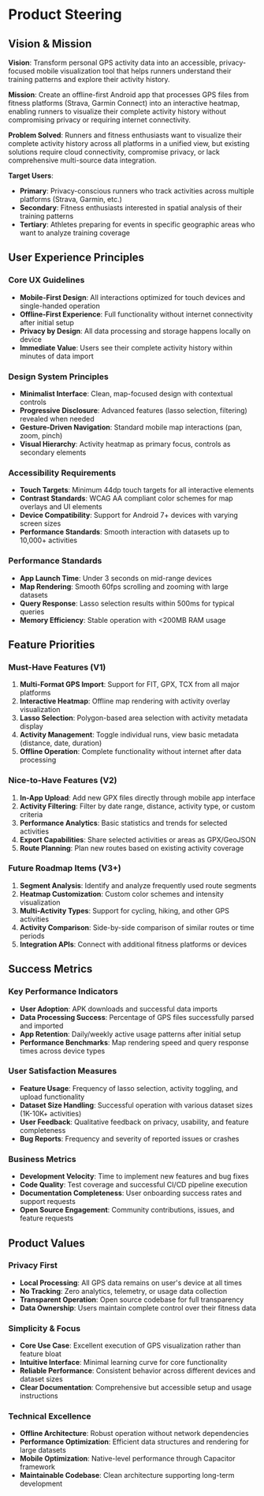 # Product Steering

## Vision & Mission

**Vision**: Transform personal GPS activity data into an accessible, privacy-focused mobile visualization tool that helps runners understand their training patterns and explore their activity history.

**Mission**: Create an offline-first Android app that processes GPS files from fitness platforms (Strava, Garmin Connect) into an interactive heatmap, enabling runners to visualize their complete activity history without compromising privacy or requiring internet connectivity.

**Problem Solved**: Runners and fitness enthusiasts want to visualize their complete activity history across all platforms in a unified view, but existing solutions require cloud connectivity, compromise privacy, or lack comprehensive multi-source data integration.

**Target Users**:
- **Primary**: Privacy-conscious runners who track activities across multiple platforms (Strava, Garmin, etc.)
- **Secondary**: Fitness enthusiasts interested in spatial analysis of their training patterns
- **Tertiary**: Athletes preparing for events in specific geographic areas who want to analyze training coverage

## User Experience Principles

### Core UX Guidelines
- **Mobile-First Design**: All interactions optimized for touch devices and single-handed operation
- **Offline-First Experience**: Full functionality without internet connectivity after initial setup
- **Privacy by Design**: All data processing and storage happens locally on device
- **Immediate Value**: Users see their complete activity history within minutes of data import

### Design System Principles
- **Minimalist Interface**: Clean, map-focused design with contextual controls
- **Progressive Disclosure**: Advanced features (lasso selection, filtering) revealed when needed
- **Gesture-Driven Navigation**: Standard mobile map interactions (pan, zoom, pinch)
- **Visual Hierarchy**: Activity heatmap as primary focus, controls as secondary elements

### Accessibility Requirements
- **Touch Targets**: Minimum 44dp touch targets for all interactive elements
- **Contrast Standards**: WCAG AA compliant color schemes for map overlays and UI elements
- **Device Compatibility**: Support for Android 7+ devices with varying screen sizes
- **Performance Standards**: Smooth interaction with datasets up to 10,000+ activities

### Performance Standards
- **App Launch Time**: Under 3 seconds on mid-range devices
- **Map Rendering**: Smooth 60fps scrolling and zooming with large datasets
- **Query Response**: Lasso selection results within 500ms for typical queries
- **Memory Efficiency**: Stable operation with <200MB RAM usage

## Feature Priorities

### Must-Have Features (V1)
1. **Multi-Format GPS Import**: Support for FIT, GPX, TCX from all major platforms
2. **Interactive Heatmap**: Offline map rendering with activity overlay visualization
3. **Lasso Selection**: Polygon-based area selection with activity metadata display
4. **Activity Management**: Toggle individual runs, view basic metadata (distance, date, duration)
5. **Offline Operation**: Complete functionality without internet after data processing

### Nice-to-Have Features (V2)
1. **In-App Upload**: Add new GPX files directly through mobile app interface
2. **Activity Filtering**: Filter by date range, distance, activity type, or custom criteria
3. **Performance Analytics**: Basic statistics and trends for selected activities
4. **Export Capabilities**: Share selected activities or areas as GPX/GeoJSON
5. **Route Planning**: Plan new routes based on existing activity coverage

### Future Roadmap Items (V3+)
1. **Segment Analysis**: Identify and analyze frequently used route segments
2. **Heatmap Customization**: Custom color schemes and intensity visualization
3. **Multi-Activity Types**: Support for cycling, hiking, and other GPS activities
4. **Activity Comparison**: Side-by-side comparison of similar routes or time periods
5. **Integration APIs**: Connect with additional fitness platforms or devices

## Success Metrics

### Key Performance Indicators
- **User Adoption**: APK downloads and successful data imports
- **Data Processing Success**: Percentage of GPS files successfully parsed and imported
- **App Retention**: Daily/weekly active usage patterns after initial setup
- **Performance Benchmarks**: Map rendering speed and query response times across device types

### User Satisfaction Measures
- **Feature Usage**: Frequency of lasso selection, activity toggling, and upload functionality
- **Dataset Size Handling**: Successful operation with various dataset sizes (1K-10K+ activities)
- **User Feedback**: Qualitative feedback on privacy, usability, and feature completeness
- **Bug Reports**: Frequency and severity of reported issues or crashes

### Business Metrics
- **Development Velocity**: Time to implement new features and bug fixes
- **Code Quality**: Test coverage and successful CI/CD pipeline execution
- **Documentation Completeness**: User onboarding success rates and support requests
- **Open Source Engagement**: Community contributions, issues, and feature requests

## Product Values

### Privacy First
- **Local Processing**: All GPS data remains on user's device at all times
- **No Tracking**: Zero analytics, telemetry, or usage data collection
- **Transparent Operation**: Open source codebase for full transparency
- **Data Ownership**: Users maintain complete control over their fitness data

### Simplicity & Focus
- **Core Use Case**: Excellent execution of GPS visualization rather than feature bloat
- **Intuitive Interface**: Minimal learning curve for core functionality
- **Reliable Performance**: Consistent behavior across different devices and dataset sizes
- **Clear Documentation**: Comprehensive but accessible setup and usage instructions

### Technical Excellence
- **Offline Architecture**: Robust operation without network dependencies
- **Performance Optimization**: Efficient data structures and rendering for large datasets
- **Mobile Optimization**: Native-level performance through Capacitor framework
- **Maintainable Codebase**: Clean architecture supporting long-term development
